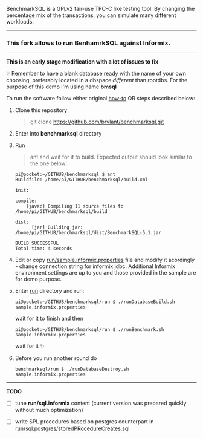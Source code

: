 BenchmarkSQL is a GPLv2 fair-use TPC-C like testing tool. By changing the percentage mix of the transactions, you can simulate many different workloads.

---

<h3>This fork allows to run BenhamrkSQL against Informix.</h3>

---

**This is an early stage modification with a lot of issues to fix**

:bulb: Remember to have a blank database ready with the name of your own choosing, preferably located in a dbspace _different_ than rootdbs. For the purpose of this demo I'm using name **bmsql**

To run the software follow either original [how-to](https://github.com/brvlant/benchmarksql/blob/master/doc/HOW-TO-RUN.txt)
OR steps described below:

1. Clone this repository
   > git clone https://github.com/brvlant/benchmarksql.git
2. Enter into **benchmarksql** directory
3. Run
   > ant
   and wait for it to build.
   Expected output should look similar to the one below:
   ```shell
   pi@pocket:~/GITHUB/benchmarksql $ ant
   Buildfile: /home/pi/GITHUB/benchmarksql/build.xml

   init:

   compile:
       [javac] Compiling 11 source files to /home/pi/GITHUB/benchmarksql/build

   dist:
         [jar] Building jar: /home/pi/GITHUB/benchmarksql/dist/BenchmarkSQL-5.1.jar

   BUILD SUCCESSFUL
   Total time: 4 seconds

4. Edit or copy [run/sample.informix.properties](https://github.com/brvlant/benchmarksql/blob/master/run/sample.informix.properties) file and modify it acordingly - change connection string for informix jdbc.
Additional Informix environment settings are up to you and those provided in the sample are for demo purpose.

5. Enter [run](https://github.com/brvlant/benchmarksql/tree/master/run) directory and run:
   ```shell
   pi@pocket:~/GITHUB/benchmarksql/run $ ./runDatabaseBuild.sh sample.informix.properties
   ```

   wait for it to finish and then

   ```shell
   pi@pocket:~/GITHUB/benchmarksql/run $ ./runBenchmark.sh sample.informix.properties
   ```
   wait for it :sparkles:

6. Before you run another round do
   ```shell
   benchmarksql/run $ ./runDatabaseDestroy.sh sample.informix.properties
   ```

---

**TODO**

- [ ] tune **run/sql.informix** content (current version was prepared quickly without much optimization)
  
- [ ] write SPL procedures based on postgres counterpart in [run/sql.postgres/storedPRocedureCreates.sql](https://github.com/brvlant/benchmarksql/blob/master/run/sql.postgres/storedProcedureCreates.sql)

